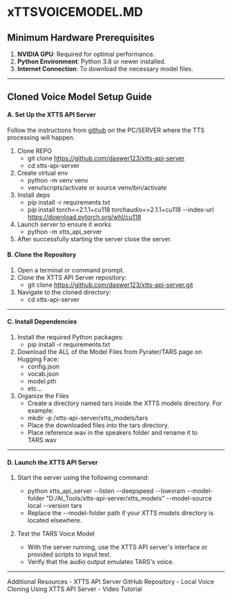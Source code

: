 # xTTSVOICEMODEL.MD

## Minimum Hardware Prerequisites

1. **NVIDIA GPU**: Required for optimal performance.
2. **Python Environment**: Python 3.8 or newer installed.
3. **Internet Connection**: To download the necessary model files.

---

## Cloned Voice Model Setup Guide

#### A. Set Up the XTTS API Server
Follow the instructions from [github](https://github.com/daswer123/xtts-api-server) on the PC/SERVER where the TTS processing will happen.
1. Clone REPO
    - git clone https://github.com/daswer123/xtts-api-server
    - cd xtts-api-server
2. Create virtual env
    - python -m venv venv
    - venv/scripts/activate or source venv/bin/activate
3. Install deps
    - pip install -r requirements.txt
    - pip install torch==2.1.1+cu118 torchaudio==2.1.1+cu118 --index-url https://download.pytorch.org/whl/cu118
4. Launch server to ensure it works
    - python -m xtts_api_server
5. After successfully starting the server close the server.
    
#### B. Clone the Repository
1. Open a terminal or command prompt.
2. Clone the XTTS API Server repository:
    - git clone https://github.com/daswer123/xtts-api-server.git
3. Navigate to the cloned directory:
    - cd xtts-api-server
---

#### C. Install Dependencies
1. Install the required Python packages:
    - pip install -r requirements.txt
2. Download the ALL of the Model Files from Pyrater/TARS page on Hugging Face:
    - config.json
    - vocab.json
    - model.pth
    - etc...
3. Organize the Files
    - Create a directory named tars inside the XTTS models directory. For example:
    - mkdir -p /xtts-api-server/xtts_models/tars
    - Place the downloaded files into the tars directory.
    - Place reference.wav in the speakers folder and rename it to TARS.wav
---

#### D. Launch the XTTS API Server 
1. Start the server using the following command:
    - python xtts_api_server --listen --deepspeed --lowvram --model-folder "D:/AI_Tools/xtts-api-server/xtts_models" --model-source local --version tars
    - Replace the --model-folder path if your XTTS models directory is located elsewhere.

2. Test the TARS Voice Model
    -  With the server running, use the XTTS API server's interface or provided scripts to input text.
    - Verify that the audio output emulates TARS's voice.

---

Additional Resources
    - XTTS API Server GitHub Repository
    - Local Voice Cloning Using XTTS API Server - Video Tutorial
